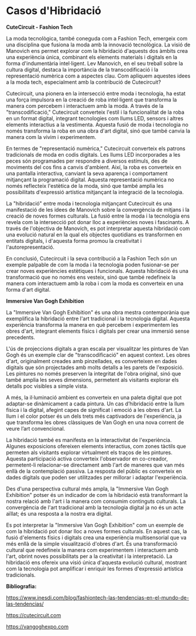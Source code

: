 # Casos d'Hibridació

**CuteCircuit - Fashion Tech**

La moda tecnològica, també coneguda com a Fashion Tech, emergeix com una disciplina que fusiona la moda amb la innovació tecnològica. La visió de Manovich ens permet explorar com la hibridació d'aquests dos àmbits crea una experiència única, combinant els elements materials i digitals en la forma d'indumentària intel·ligent. Lev Manovich, en el seu treball sobre la cultura digital, destaca la importància de la transcodificació i la representació numèrica com a aspectes clau. Com apliquem aquestes idees a la moda tech, especialment amb la contribució de Cutecircuit?

Cutecircuit, una pionera en la intersecció entre moda i tecnologia, ha estat una força impulsora en la creació de roba intel·ligent que transforma la manera com percebem i interactuem amb la moda. A través de la "transcodificació," Cutecircuit converteix l'estil i la funcionalitat de la roba en un format digital, integrant tecnologies com llums LED, sensors i altres elements interactius a la vestimenta. Aquesta fusió de moda i tecnologia no només transforma la roba en una obra d'art digital, sinó que també canvia la manera com la vivim i experimentem.

En termes de "representació numèrica," Cutecircuit converteix els patrons tradicionals de moda en codis digitals. Les llums LED incorporades a les peces són programades per respondre a diversos estímuls, des de moviments del cos fins a canvis d'ambient. Així, la roba es converteix en una pantalla interactiva, canviant la seva aparença i comportament mitjançant la programació digital. Aquesta representació numèrica no només reflecteix l'estètica de la moda, sinó que també amplia les possibilitats d'expressió artística mitjançant la integració de la tecnologia.

La "hibridació" entre moda i tecnologia mitjançant Cutecircuit és una manifestació de les idees de Manovich sobre la convergència de mitjans i la creació de noves formes culturals. La fusió entre la moda i la tecnologia ens revela com la intersecció pot donar lloc a experiències noves i fascinants. A través de l'objectiva de Manovich, es pot interpretar aquesta hibridació com una evolució natural en la qual els objectes quotidians es transformen en entitats digitals, i d'aquesta forma promou la creativitat i l'autorepresentació.

En conclusió, Cutecircuit i la seva contribució a la Fashion Tech són un exemple palpable de com la moda i la tecnologia poden fusionar-se per crear noves experiències estètiques i funcionals. Aquesta hibridació és una transformació que no només ens vesteix, sinó que també redefineix la manera com interactuem amb la roba i com la moda es converteix en una forma d'art digital.


**Immersive Van Gogh Exhibition**

La "Immersive Van Gogh Exhibition" és una obra mestra contemporània que exemplifica la hibridació entre l'art tradicional i la tecnologia digital. Aquesta experiència transforma la manera en què percebem i experimentem les obres d'art, integrant elements físics i digitals per crear una immersió sense precedents.

L'ús de projeccions digitals a gran escala per visualitzar les pintures de Van Gogh és un exemple clar de "transcodificació" en aquest context. Les obres d'art, originalment creades amb pinzellades, es converteixen en dades digitals que són projectades amb molts detalls a les parets de l'exposició. Les pintures no només preserven la integritat de l'obra original, sinó que també amplia les seves dimensions, permetent als visitants explorar els detalls poc visibles a simple vista.

A més, la il·luminació ambient es converteix en una paleta digital que pot adaptar-se dinàmicament a cada pintura. Un cas d’hibridació entre la llum física i la digital, afegint capes de significat i emoció a les obres d'art. La llum i el color potser és un dels trets més captivadors de l'experiència, ja que transforma les obres clàssiques de Van Gogh en una nova corrent de veure l’art convencional.

La hibridació també es manifesta en la interactivitat de l'experiència. Algunes exposicions ofereixen elements interactius, com zones tàctils que permeten als visitants explorar virtualment els traços de les pintures. Aquesta participació activa converteix l'observador en co-creador, permetent-li relacionar-se directament amb l'art de maneres que van més enllà de la contemplació passiva. La resposta del públic es converteix en dades digitals que poden ser utilitzades per millorar i adaptar l'experiència.

Des d'una perspectiva cultural més ampla, la "Immersive Van Gogh Exhibition" potser és un indicador de com la hibridació està transformant la nostra relació amb l'art i la manera com consumim continguts culturals. La convergència de l'art tradicional amb la tecnologia digital ja no és un acte aïllat; és una resposta a la nostra era digital.

Es pot interpretar la "Immersive Van Gogh Exhibition" com un exemple de com la hibridació pot donar lloc a noves formes culturals. En aquest cas, la fusió d'elements físics i digitals crea una experiència multisensorial que va més enllà de la simple visualització d'obres d'art. És una transformació cultural que redefineix la manera com experimentem i interactuem amb l'art, obrint noves possibilitats per a la creativitat i la interpretació. La hibridació ens ofereix una visió única d'aquesta evolució cultural, mostrant com la tecnologia pot amplificar i enriquir les formes d'expressió artística tradicionals.

**Bibliografia:**

https://www.inesdi.com/blog/fashiontech-las-tendencias-en-el-mundo-de-las-tendencias/

https://cutecircuit.com

https://vangoghexpo.com

